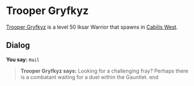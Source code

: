 # Trooper Gryfkyz



[Trooper Gryfkyz](/npc/82023) is a level 50 Iksar Warrior that spawns in [Cabilis West](/zone/82).



## Dialog

**You say:** `Hail`



>**Trooper Gryfkyz says:** Looking for a challenging fray?  Perhaps there is a combatant waiting for a duel within the Gauntlet.
end





